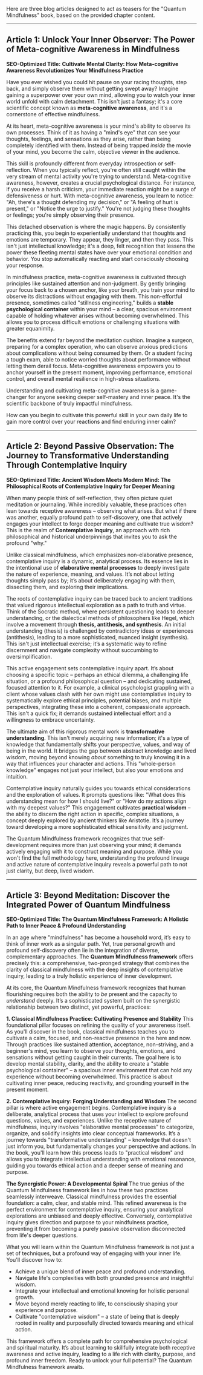 Here are three blog articles designed to act as teasers for the "Quantum Mindfulness" book, based on the provided chapter content.

---

## Article 1: Unlock Your Inner Observer: The Power of Meta-cognitive Awareness in Mindfulness

**SEO-Optimized Title:** **Cultivate Mental Clarity: How Meta-cognitive Awareness Revolutionizes Your Mindfulness Practice**

Have you ever wished you could hit pause on your racing thoughts, step back, and simply observe them without getting swept away? Imagine gaining a superpower over your own mind, allowing you to watch your inner world unfold with calm detachment. This isn't just a fantasy; it's a core scientific concept known as **meta-cognitive awareness**, and it's a cornerstone of effective mindfulness.

At its heart, meta-cognitive awareness is your mind's ability to observe its own processes. Think of it as having a "mind's eye" that can see your thoughts, feelings, and sensations as they arise, rather than being completely identified with them. Instead of being trapped *inside* the movie of your mind, you become the calm, objective viewer in the audience.

This skill is profoundly different from everyday introspection or self-reflection. When you typically reflect, you're often still caught within the very stream of mental activity you're trying to understand. Meta-cognitive awareness, however, creates a crucial psychological distance. For instance, if you receive a harsh criticism, your immediate reaction might be a surge of defensiveness or hurt. With meta-cognitive awareness, you learn to notice: "Ah, there's a thought defending my decision," or "A feeling of hurt is present," or "Notice the urge to justify." You're not judging these thoughts or feelings; you're simply observing their presence.

This detached observation is where the magic happens. By consistently practicing this, you begin to experientially understand that thoughts and emotions are temporary. They appear, they linger, and then they pass. This isn't just intellectual knowledge; it's a deep, felt recognition that lessens the power these fleeting mental states have over your emotional condition and behavior. You stop automatically reacting and start consciously choosing your response.

In mindfulness practice, meta-cognitive awareness is cultivated through principles like sustained attention and non-judgment. By gently bringing your focus back to a chosen anchor, like your breath, you train your mind to observe its distractions without engaging with them. This non-effortful presence, sometimes called "stillness engineering," builds a **stable psychological container** within your mind – a clear, spacious environment capable of holding whatever arises without becoming overwhelmed. This allows you to process difficult emotions or challenging situations with greater equanimity.

The benefits extend far beyond the meditation cushion. Imagine a surgeon, preparing for a complex operation, who can observe anxious predictions about complications without being consumed by them. Or a student facing a tough exam, able to notice worried thoughts about performance without letting them derail focus. Meta-cognitive awareness empowers you to anchor yourself in the present moment, improving performance, emotional control, and overall mental resilience in high-stress situations.

Understanding and cultivating meta-cognitive awareness is a game-changer for anyone seeking deeper self-mastery and inner peace. It's the scientific backbone of truly impactful mindfulness.

How can you begin to cultivate this powerful skill in your own daily life to gain more control over your reactions and find enduring inner calm?

---

## Article 2: Beyond Passive Observation: The Journey to Transformative Understanding Through Contemplative Inquiry

**SEO-Optimized Title:** **Ancient Wisdom Meets Modern Mind: The Philosophical Roots of Contemplative Inquiry for Deeper Meaning**

When many people think of self-reflection, they often picture quiet meditation or journaling. While incredibly valuable, these practices often lean towards receptive awareness – observing what arises. But what if there was another, equally profound path to self-discovery, one that actively engages your intellect to forge deeper meaning and cultivate true wisdom? This is the realm of **Contemplative Inquiry**, an approach with rich philosophical and historical underpinnings that invites you to ask the profound "why."

Unlike classical mindfulness, which emphasizes non-elaborative presence, contemplative inquiry is a dynamic, analytical process. Its essence lies in the intentional use of **elaborative mental processes** to deeply investigate the nature of experience, meaning, and values. It’s not about letting thoughts simply pass by; it’s about deliberately engaging with them, dissecting them, and exploring their implications.

The roots of contemplative inquiry can be traced back to ancient traditions that valued rigorous intellectual exploration as a path to truth and virtue. Think of the Socratic method, where persistent questioning leads to deeper understanding, or the dialectical methods of philosophers like Hegel, which involve a movement through **thesis, antithesis, and synthesis**. An initial understanding (thesis) is challenged by contradictory ideas or experiences (antithesis), leading to a more sophisticated, nuanced insight (synthesis). This isn't just intellectual exercise; it’s a systematic way to refine discernment and navigate complexity without succumbing to oversimplification.

This active engagement sets contemplative inquiry apart. It’s about choosing a specific topic – perhaps an ethical dilemma, a challenging life situation, or a profound philosophical question – and dedicating sustained, focused attention to it. For example, a clinical psychologist grappling with a client whose values clash with her own might use contemplative inquiry to systematically explore ethical principles, potential biases, and multiple perspectives, integrating these into a coherent, compassionate approach. This isn't a quick fix; it demands sustained intellectual effort and a willingness to embrace uncertainty.

The ultimate aim of this rigorous mental work is **transformative understanding**. This isn't merely acquiring new information; it's a type of knowledge that fundamentally shifts your perspective, values, and way of being in the world. It bridges the gap between abstract knowledge and lived wisdom, moving beyond knowing *about* something to truly knowing it in a way that influences your character and actions. This "whole-person knowledge" engages not just your intellect, but also your emotions and intuition.

Contemplative inquiry naturally guides you towards ethical considerations and the exploration of values. It prompts questions like: "What does this understanding mean for how I should live?" or "How do my actions align with my deepest values?" This engagement cultivates **practical wisdom** – the ability to discern the right action in specific, complex situations, a concept deeply explored by ancient thinkers like Aristotle. It’s a journey toward developing a more sophisticated ethical sensitivity and judgment.

The Quantum Mindfulness framework recognizes that true self-development requires more than just observing your mind; it demands actively engaging with it to construct meaning and purpose. While you won't find the full methodology here, understanding the profound lineage and active nature of contemplative inquiry reveals a powerful path to not just clarity, but deep, lived wisdom.

---

## Article 3: Beyond Meditation: Discover the Integrated Power of Quantum Mindfulness

**SEO-Optimized Title:** **The Quantum Mindfulness Framework: A Holistic Path to Inner Peace & Profound Understanding**

In an age where "mindfulness" has become a household word, it’s easy to think of inner work as a singular path. Yet, true personal growth and profound self-discovery often lie in the integration of diverse, complementary approaches. The **Quantum Mindfulness framework** offers precisely this: a comprehensive, two-pronged strategy that combines the clarity of classical mindfulness with the deep insights of contemplative inquiry, leading to a truly holistic experience of inner development.

At its core, the Quantum Mindfulness framework recognizes that human flourishing requires both the ability to *be* present and the capacity to *understand* deeply. It’s a sophisticated system built on the synergistic relationship between two distinct, yet powerful, practices:

**1. Classical Mindfulness Practice: Cultivating Presence and Stability**
This foundational pillar focuses on refining the quality of your awareness itself. As you'll discover in the book, classical mindfulness teaches you to cultivate a calm, focused, and non-reactive presence in the here and now. Through practices like sustained attention, acceptance, non-striving, and a beginner's mind, you learn to observe your thoughts, emotions, and sensations without getting caught in their currents. The goal here is to develop mental stability, clarity, and the ability to create a "stable psychological container" – a spacious inner environment that can hold any experience without becoming overwhelmed. This practice is about cultivating inner peace, reducing reactivity, and grounding yourself in the present moment.

**2. Contemplative Inquiry: Forging Understanding and Wisdom**
The second pillar is where active engagement begins. Contemplative inquiry is a deliberate, analytical process that uses your intellect to explore profound questions, values, and experiences. Unlike the receptive nature of mindfulness, inquiry involves "elaborative mental processes" to categorize, organize, and solidify insights into clear conceptual frameworks. It’s a journey towards "transformative understanding" – knowledge that doesn't just inform you, but fundamentally changes your perspective and actions. In the book, you'll learn how this process leads to "practical wisdom" and allows you to integrate intellectual understanding with emotional resonance, guiding you towards ethical action and a deeper sense of meaning and purpose.

**The Synergistic Power: A Developmental Spiral**
The true genius of the Quantum Mindfulness framework lies in how these two practices seamlessly interweave. Classical mindfulness provides the essential foundation: a calm, clear, and stable mind. This refined awareness is the perfect environment for contemplative inquiry, ensuring your analytical explorations are unbiased and deeply effective. Conversely, contemplative inquiry gives direction and purpose to your mindfulness practice, preventing it from becoming a purely passive observation disconnected from life's deeper questions.

What you will learn within the Quantum Mindfulness framework is not just a set of techniques, but a profound way of engaging with your inner life. You'll discover how to:
*   Achieve a unique blend of inner peace and profound understanding.
*   Navigate life's complexities with both grounded presence and insightful wisdom.
*   Integrate your intellectual and emotional knowing for holistic personal growth.
*   Move beyond merely reacting to life, to consciously shaping your experience and purpose.
*   Cultivate "contemplative wisdom" – a state of being that is deeply rooted in reality and purposefully directed towards meaning and ethical action.

This framework offers a complete path for comprehensive psychological and spiritual maturity. It’s about learning to skillfully integrate both receptive awareness and active inquiry, leading to a life rich with clarity, purpose, and profound inner freedom. Ready to unlock your full potential? The Quantum Mindfulness framework awaits.